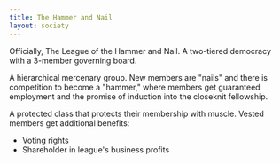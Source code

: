 ```yaml
---
title: The Hammer and Nail
layout: society
---
```

Officially, The League of the Hammer and Nail. A two-tiered democracy with a 3-member governing board.

A hierarchical mercenary group. New members are "nails" and there is competition to become a "hammer," where members get guaranteed employment and the promise of induction into the closeknit fellowship.

A protected class that protects their membership with muscle. Vested members get additional benefits:
- Voting rights
- Shareholder in league's business profits